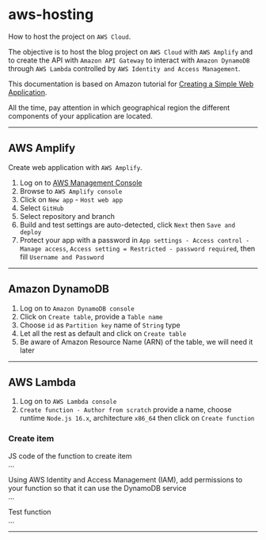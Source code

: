 # aws-hosting

How to host the project on `AWS Cloud`.

The objective is to host the blog project on `AWS Cloud` with `AWS Amplify` and to create the API with `Amazon API Gateway` to interact with `Amazon DynamoDB` through `AWS Lambda` controlled by `AWS Identity and Access Management`.

This documentation is based on Amazon tutorial for [Creating a Simple Web Application](https://aws.amazon.com/fr/getting-started/hands-on/build-web-app-s3-lambda-api-gateway-dynamodb/).

All the time, pay attention in which geographical region the different components of your application are located.

---

## AWS Amplify

Create web application with `AWS Amplify`.

1. Log on to [AWS Management Console](https://aws.amazon.com/fr/console/)  
2. Browse to `AWS Amplify console`  
3. Click on `New app` - `Host web app`  
4. Select `GitHub`  
5. Select repository and branch  
6. Build and test settings are auto-detected, click `Next` then `Save and deploy`  
7. Protect your app with a password in `App settings - Access control - Manage access`, `Access setting = Restricted - password required`, then fill `Username and Password`

---

## Amazon DynamoDB

1. Log on to `Amazon DynamoDB console`  
2. Click on `Create table`, provide a `Table name`  
3. Choose `id` as `Partition key` name of `String` type  
4. Let all the rest as default and click on `Create table`  
5. Be aware of Amazon Resource Name (ARN) of the table, we will need it later

---

## AWS Lambda

1. Log on to `AWS Lambda console`  
2. `Create function - Author from scratch` provide a name, choose runtime `Node.js 16.x`, architecture `x86_64` then click on `Create function`  

### Create item

JS code of the function to create item  
...

Using AWS Identity and Access Management (IAM), add permissions to your function so that it can use the DynamoDB service  
...

Test function  
...

---
